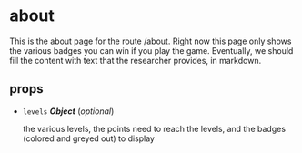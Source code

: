 # about 

This is the about page for the route /about.
Right now this page only shows the various badges you can win if you play
the game. Eventually, we should fill the content with text that the researcher
provides, in markdown. 

## props 

- `levels` ***Object*** (*optional*) 

  the various levels, the points need to reach the levels,
  and the badges (colored and greyed out) to display 

